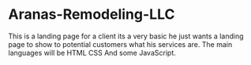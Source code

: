 # Aranas-Remodeling-LLC

This is a landing page for a client its a very basic he just wants a landing page to show to potential customers what his services are. The main languages will be HTML CSS And some JavaScript.
